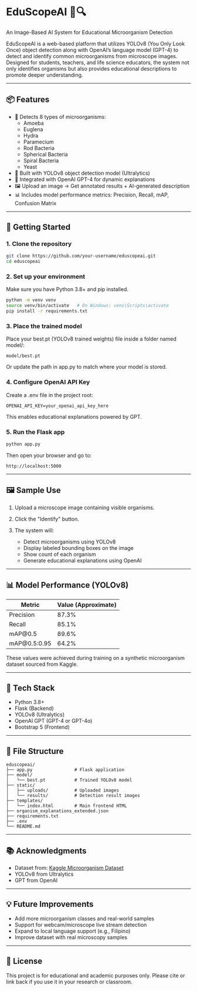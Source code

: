 
# EduScopeAI 🧫🔍  
An Image-Based AI System for Educational Microorganism Detection

EduScopeAI is a web-based platform that utilizes YOLOv8 (You Only Look Once) object detection along with OpenAI’s language model (GPT-4) to detect and identify common microorganisms from microscope images. Designed for students, teachers, and life science educators, the system not only identifies organisms but also provides educational descriptions to promote deeper understanding.

---

## 📦 Features

- 🔬 Detects 8 types of microorganisms:
  - Amoeba
  - Euglena
  - Hydra
  - Paramecium
  - Rod Bacteria
  - Spherical Bacteria
  - Spiral Bacteria
  - Yeast
- 🤖 Built with YOLOv8 object detection model (Ultralytics)
- 🧠 Integrated with OpenAI GPT-4 for dynamic explanations
- 🖼 Upload an image → Get annotated results + AI-generated description
- 📊 Includes model performance metrics: Precision, Recall, mAP, Confusion Matrix

---

## 🚀 Getting Started

### 1. Clone the repository

```bash
git clone https://github.com/your-username/eduscopeai.git
cd eduscopeai
````

### 2. Set up your environment

Make sure you have Python 3.8+ and pip installed.

```bash
python -m venv venv
source venv/bin/activate   # On Windows: venv\Scripts\activate
pip install -r requirements.txt
```

### 3. Place the trained model

Place your best.pt (YOLOv8 trained weights) file inside a folder named model/:

```
model/best.pt
```

Or update the path in app.py to match where your model is stored.

### 4. Configure OpenAI API Key

Create a .env file in the project root:

```
OPENAI_API_KEY=your_openai_api_key_here
```

This enables educational explanations powered by GPT.

### 5. Run the Flask app

```bash
python app.py
```

Then open your browser and go to:

```
http://localhost:5000
```

---

## 🖼 Sample Use

1. Upload a microscope image containing visible organisms.
2. Click the "Identify" button.
3. The system will:

   * Detect microorganisms using YOLOv8
   * Display labeled bounding boxes on the image
   * Show count of each organism
   * Generate educational explanations using OpenAI

---

## 📊 Model Performance (YOLOv8)

| Metric        | Value (Approximate) |
| ------------- | ------------------- |
| Precision     | 87.3%               |
| Recall        | 85.1%               |
| mAP\@0.5      | 89.6%               |
| mAP\@0.5:0.95 | 64.2%               |

These values were achieved during training on a synthetic microorganism dataset sourced from Kaggle.

---

## 🧠 Tech Stack

* Python 3.8+
* Flask (Backend)
* YOLOv8 (Ultralytics)
* OpenAI GPT (GPT-4 or GPT-4o)
* Bootstrap 5 (Frontend)

---

## 📂 File Structure

```
eduscopeai/
├── app.py                # Flask application
├── model/
│   └── best.pt           # Trained YOLOv8 model
├── static/
│   ├── uploads/          # Uploaded images
│   └── results/          # Detection result images
├── templates/
│   └── index.html        # Main frontend HTML
├── organism_explanations_extended.json
├── requirements.txt
├── .env
└── README.md
```

---

## 📚 Acknowledgments

* Dataset from: [Kaggle Microorganism Dataset](https://www.kaggle.com/code/utkarshsaxenadn/microorganisms-image-classification-inceptionv3)
* YOLOv8 from Ultralytics
* GPT from OpenAI

---

## 💡 Future Improvements

* Add more microorganism classes and real-world samples
* Support for webcam/microscope live stream detection
* Expand to local language support (e.g., Filipino)
* Improve dataset with real microscopy samples

---

## 📜 License

This project is for educational and academic purposes only.
Please cite or link back if you use it in your research or classroom.

